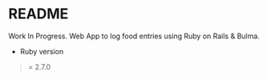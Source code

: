 # README

Work In Progress. Web App to log food entries using Ruby on Rails & Bulma.

* Ruby version
>= 2.7.0
